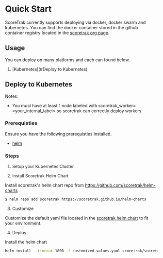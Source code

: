 # Quick Start

ScoreTrak currently supports deploying via docker, docker swarm and kubernetes. You can find the docker container stored in the github container registry located in the [scoretrak org page](https://github.com/orgs/ScoreTrak/packages).

## Usage

You can deploy on many platforms and each can found below.

1. [Kubernetes](#Deploy to Kubernetes)


## Deploy to Kubernetes

Notes:
- You must have at least 1 node labeled with scoretrak_worker=<your_internal_label> so scoretrak can correctly deploy workers.

### Prerequisties

Ensure you have the following prerequisties installed.

- [helm](https://helm.sh/docs/intro/install/#through-package-managers)

### Steps

1. Setup your Kubernetes Cluster

2. Install Scoretrak Helm Chart

Install scoretrak's helm chart repo from https://github.com/scoretrak/helm-charts

``` bash
$ helm repo add scoretrak https://scoretrak.github.io/helm-charts
```

3. Customize

Customize the default yaml file located in the [scoretrak helm chart](https://github.com/scoretrak/helm-charts/charts/scoretrak/values.yaml) to fit your environment.

4. Deploy

Install the helm chart

``` bash
helm install --timeout 1800 -f customized-values.yaml scoretrak/scoretrak
```